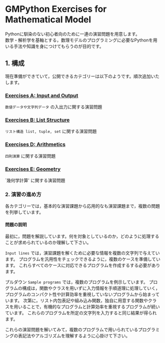 # **GMPython Exercises for Mathematical Model**
Pythonに馴染のない初心者向のために一連の演習問題を用意します。  
数学・解析学を基軸とする，数理モデルのプログラミングに必要なPythonを用いる手法や知識を身につけてもらうのが目的です。

## 1. 構成
現在準備ができていて，公開できるカテゴリーは以下のようです。順次追加いたします。

### [Exercises A: Input and Output](ExMathModel_A_Input_and_Output.md)
`数値データや文字列データ` の入出力に関する演習問題

### [Exercises B: List Structure](ExMathModel_B_List_Structure.md)
`リスト構造 list, tuple, set` に関する演習問題

### [Exercises D: Arithmetics](ExMathModel_D_Arithmetics.md)
`四則演算` に関する演習問題

### [Exercises E: Geometry](ExMathModel_E_Geometry.md)
`幾何学計算' に関する演習問題

### 2. 演習の進め方
各カテゴリーでは，基本的な演習課題から応用的なも演習課題まで，複数の問題を列挙しています。  

#### 問題の説明
最初に，問題を解説しています。何を対象としているのか，どのように処理することが求められているのか理解して下さい。

`Input lines` では，演習課題を解くために必要な情報を複数の文字列で与えています。
プログラムを汎用性をチェックできるように，複数のケースを準備しています。
これらすべてのケースに対応できるプログラムを作成するする必要があります。

プルダウン `Sample programs` では，複数のプログラムを例示しています。
プログラムの構成は，関数やクラスを用いずに入力情報を手順道理に処理していく，プログラムのコンパクト性や計算効率を重視していないプログラムから始まっています。
次第に，リスト内包表記や組み込み関数，独自に用意する関数やクラスを用いることで，有機的なプログラムと計算効率を重視するプログラムが続いています。
これらのプログラムを所定の文字列を入力すると同じ結果が得られます。

これらの演習問題を解いてみて，複数のプログラムで用いられているプログラミングの表記法やアルゴリズムを理解するように心掛けて下さい。


